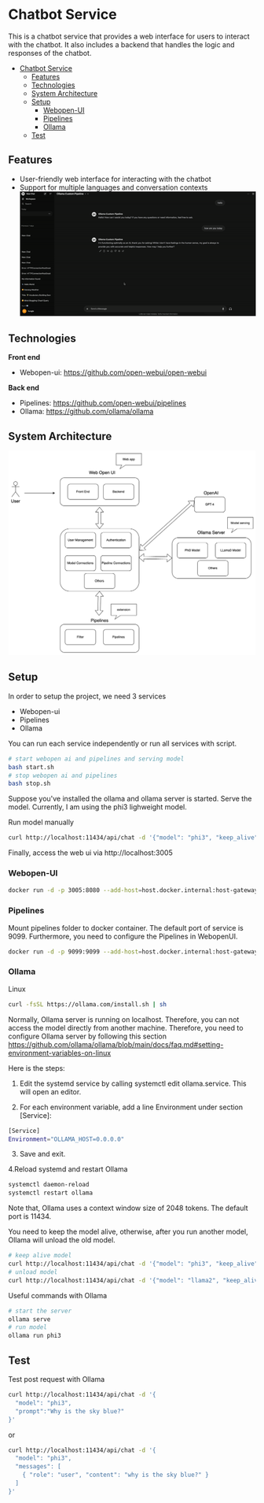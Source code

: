 # Chatbot Service

This is a chatbot service that provides a web interface for users to interact with the chatbot. 
It also includes a backend that handles the logic and responses of the chatbot.

- [Chatbot Service](#chatbot-service)
  - [Features](#features)
  - [Technologies](#technologies)
  - [System Architecture](#system-architecture)
  - [Setup](#setup)
    - [Webopen-UI](#webopen-ui)
    - [Pipelines](#pipelines)
    - [Ollama](#ollama)
  - [Test](#test)


## Features

- User-friendly web interface for interacting with the chatbot
- Support for multiple languages and conversation contexts
![alt text](demo.gif)

## Technologies

**Front end**
- Webopen-ui: https://github.com/open-webui/open-webui

**Back end**
- Pipelines: https://github.com/open-webui/pipelines
- Ollama: https://github.com/ollama/ollama

## System Architecture
 ![alt text](Overall_Chatbot.png)



## Setup

In order to setup the project, we need 3 services 
- Webopen-ui
- Pipelines
- Ollama

You can run each service independently or run all services with script. 

```bash
# start webopen ai and pipelines and serving model
bash start.sh
# stop webopen ai and pipelines
bash stop.sh
```

Suppose you've installed the ollama and ollama server is started. Serve the model. Currently, I am using the phi3 lighweight model.   

Run model manually
```bash
curl http://localhost:11434/api/chat -d '{"model": "phi3", "keep_alive": -1}'
```

Finally, access the web ui via http://localhost:3005

### Webopen-UI
```bash
docker run -d -p 3005:8080 --add-host=host.docker.internal:host-gateway -v vol-webui:/app/backend/data --name open-webui --restart always ghcr.io/open-webui/open-webui:main
```

### Pipelines
Mount pipelines folder to docker container. The default port of service is 9099. Furthermore, you need to configure the Pipelines in WebopenUI.
```bash
docker run -d -p 9099:9099 --add-host=host.docker.internal:host-gateway -v ./pipelines:/app/pipelines --name pipelines --restart always ghcr.io/open-webui/pipelines:main
```

### Ollama
Linux
```bash
curl -fsSL https://ollama.com/install.sh | sh
```

Normally, Ollama server is running on localhost. Therefore, you can not access the model directly from another machine.
Therefore, you need to configure Ollama server by following this section https://github.com/ollama/ollama/blob/main/docs/faq.md#setting-environment-variables-on-linux

Here is the steps:
1. Edit the systemd service by calling systemctl edit ollama.service. This will open an editor.

2. For each environment variable, add a line Environment under section [Service]:

```bash
[Service]
Environment="OLLAMA_HOST=0.0.0.0"
```

3. Save and exit.

4.Reload systemd and restart Ollama

```bash
systemctl daemon-reload
systemctl restart ollama
```

Note that, Ollama uses a context window size of 2048 tokens. The default port is 11434.

You need to keep the model alive, otherwise, after you run another model, Ollama will unload the old model.

```bash
# keep alive model
curl http://localhost:11434/api/chat -d '{"model": "phi3", "keep_alive": -1}'
# unload model
curl http://localhost:11434/api/chat -d '{"model": "llama2", "keep_alive": 0}'
```

Useful commands with Ollama
```bash
# start the server
ollama serve
# run model
ollama run phi3
```

## Test

Test post request with Ollama

```bash
curl http://localhost:11434/api/chat -d '{
  "model": "phi3",
  "prompt":"Why is the sky blue?"
}'
```

or 

```bash
curl http://localhost:11434/api/chat -d '{
  "model": "phi3",
  "messages": [
    { "role": "user", "content": "why is the sky blue?" }
  ]
}'
```

